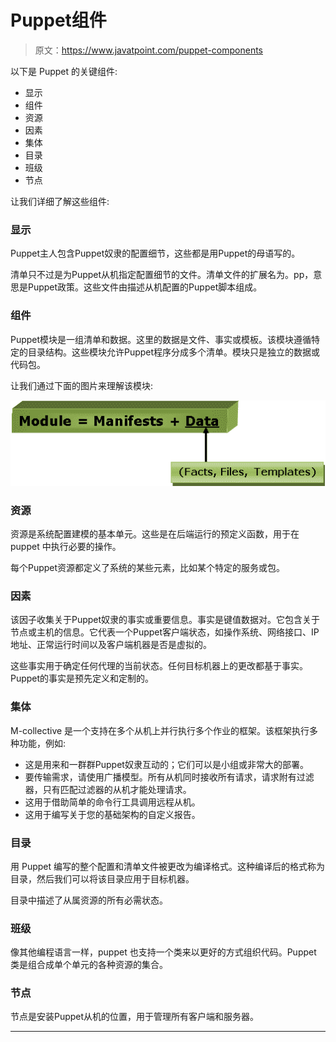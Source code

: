# Puppet组件

> 原文：<https://www.javatpoint.com/puppet-components>

以下是 Puppet 的关键组件:

*   显示
*   组件
*   资源
*   因素
*   集体
*   目录
*   班级
*   节点

让我们详细了解这些组件:

### 显示

Puppet主人包含Puppet奴隶的配置细节，这些都是用Puppet的母语写的。

清单只不过是为Puppet从机指定配置细节的文件。清单文件的扩展名为。pp，意思是Puppet政策。这些文件由描述从机配置的Puppet脚本组成。

### 组件

Puppet模块是一组清单和数据。这里的数据是文件、事实或模板。该模块遵循特定的目录结构。这些模块允许Puppet程序分成多个清单。模块只是独立的数据或代码包。

让我们通过下面的图片来理解该模块:

![Puppet Components](img/1209c238c992c4855d834dcc0b0d7394.png)

### 资源

资源是系统配置建模的基本单元。这些是在后端运行的预定义函数，用于在 puppet 中执行必要的操作。

每个Puppet资源都定义了系统的某些元素，比如某个特定的服务或包。

### 因素

该因子收集关于Puppet奴隶的事实或重要信息。事实是键值数据对。它包含关于节点或主机的信息。它代表一个Puppet客户端状态，如操作系统、网络接口、IP 地址、正常运行时间以及客户端机器是否是虚拟的。

这些事实用于确定任何代理的当前状态。任何目标机器上的更改都基于事实。Puppet的事实是预先定义和定制的。

### 集体

M-collective 是一个支持在多个从机上并行执行多个作业的框架。该框架执行多种功能，例如:

*   这是用来和一群群Puppet奴隶互动的；它们可以是小组或非常大的部署。
*   要传输需求，请使用广播模型。所有从机同时接收所有请求，请求附有过滤器，只有匹配过滤器的从机才能处理请求。
*   这用于借助简单的命令行工具调用远程从机。
*   这用于编写关于您的基础架构的自定义报告。

### 目录

用 Puppet 编写的整个配置和清单文件被更改为编译格式。这种编译后的格式称为目录，然后我们可以将该目录应用于目标机器。

目录中描述了从属资源的所有必需状态。

### 班级

像其他编程语言一样，puppet 也支持一个类来以更好的方式组织代码。Puppet 类是组合成单个单元的各种资源的集合。

### 节点

节点是安装Puppet从机的位置，用于管理所有客户端和服务器。

* * *